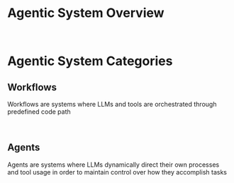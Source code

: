 # Agentic System Overview

<br>

# Agentic System Categories

## Workflows

Workflows are systems where LLMs and tools are orchestrated through predefined code path

<br>

## Agents

Agents are systems where LLMs dynamically direct their own processes and tool usage in order to maintain control over how they accomplish tasks